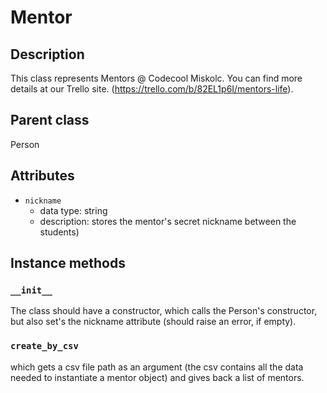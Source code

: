 # Mentor

## Description
This class represents Mentors @ Codecool Miskolc.
You can find more details at our Trello site. (https://trello.com/b/82EL1p6I/mentors-life).


## Parent class
Person

## Attributes

* ```nickname```
  * data type: string
  * description: stores the mentor's secret nickname between the students)

## Instance methods

### ```__init__```

The class should have a constructor, which calls the Person's constructor, but also set's the nickname attribute (should raise an error, if empty).

### ```create_by_csv```

which gets a csv file path as an argument (the csv contains all the data needed to instantiate a mentor object) and gives back a list of mentors.

